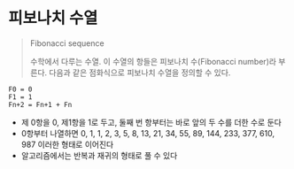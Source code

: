 # 피보나치 수열
> Fibonacci sequence
> 
> 수학에서 다루는 수열. 이 수열의 항들은 피보나치 수(Fibonacci number)라 부른다. 다음과 같은 점화식으로 피보나치 수열을 정의할 수 있다.

```shell
F0 = 0
F1 = 1
Fn+2 = Fn+1 + Fn
```

* 제 0항을 0, 제1항을 1로 두고, 둘째 번 항부터는 바로 앞의 두 수를 더한 수로 둔다 
* 0항부터 나열하면 0, 1, 1, 2, 3, 5, 8, 13, 21, 34, 55, 89, 144, 233, 377, 610, 987 이러한 형태로 이어진다
* 알고리즘에서는 반복과 재귀의 형태로 풀 수 있다